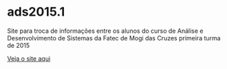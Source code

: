 # ads2015.1
Site para troca de informações entre os alunos do curso de Análise e Desenvolvimento de Sistemas
da Fatec de Mogi das Cruzes primeira turma de 2015

[Veja o site aqui](https://evertonsilva.github.io/ads2015.1)
